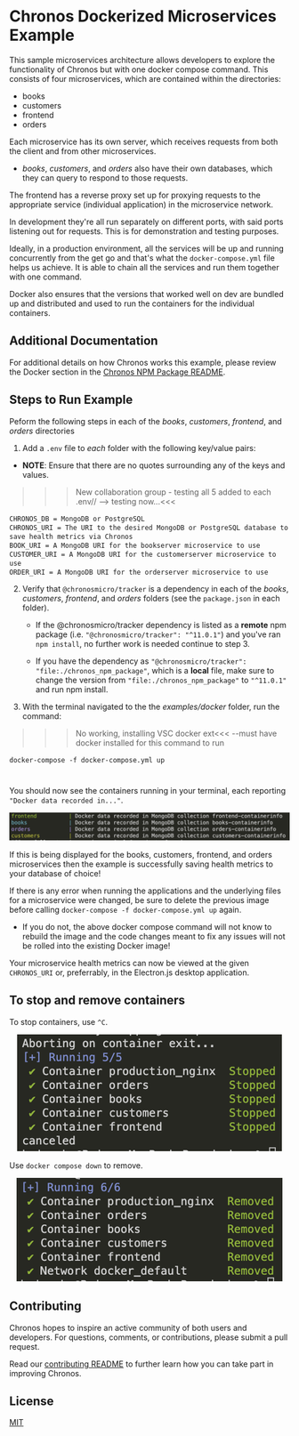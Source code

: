 # Chronos Dockerized Microservices Example

This sample microservices architecture allows developers to explore the functionality of Chronos but with one docker compose command. This consists of four microservices, which are contained within the directories:
- books
- customers
- frontend
- orders

Each microservice has its own server, which receives requests from both the client and from other microservices.
- _books_, _customers_, and _orders_ also have their own databases, which they can query to respond to those requests.

The frontend has a reverse proxy set up for proxying requests to the appropriate service (individual application) in the microservice network.

In development they're all run separately on different ports, with said ports listening out for requests. This is for demonstration and testing purposes.

Ideally, in a production environment, all the services will be up and running concurrently from the get go and that's what the `docker-compose.yml` file helps us achieve. It is able to chain all the services and run them together with one command.

Docker also ensures that the versions that worked well on dev are bundled up and distributed and used to run the containers for the individual containers.

## Additional Documentation

For additional details on how Chronos works this example, please review the Docker section in the [Chronos NPM Package README](../../chronos_npm_package/README.md).

## Steps to Run Example
Peform the following steps in each of the _books_, _customers_, _frontend_, and _orders_ directories

1. Add a `.env` file to *each* folder with the following key/value pairs:
- **NOTE**: Ensure that there are no quotes surrounding any of the keys and values.

>>>New collaboration group - testing all 5 added to each .env// --> testing now...<<<

```
CHRONOS_DB = MongoDB or PostgreSQL
CHRONOS_URI = The URI to the desired MongoDB or PostgreSQL database to save health metrics via Chronos
BOOK_URI = A MongoDB URI for the bookserver microservice to use
CUSTOMER_URI = A MongoDB URI for the customerserver microservice to use
ORDER_URI = A MongoDB URI for the orderserver microservice to use
```
2.  Verify that `@chronosmicro/tracker` is a dependency in each of the _books_, _customers_, _frontend_, and _orders_ folders (see the `package.json` in each folder).

    - If the @chronosmicro/tracker dependency is listed as a **remote** npm package (i.e. `"@chronosmicro/tracker": "^11.0.1"`) and you've ran `npm install`, no further work is needed continue to step 3.

    - If you have the dependency as
    `"@chronosmicro/tracker": "file:./chronos_npm_package"`, which is a **local** file, make sure to change the version from `"file:./chronos_npm_package"` to `"^11.0.1"` and run npm install.

3. With the terminal navigated to the the _examples/docker_ folder, run the command:

>>>No working, installing VSC docker ext<<< --must have docker installed for this command to run
```
docker-compose -f docker-compose.yml up
```

#

You should now see the containers running in your terminal, each reporting `"Docker data recorded in..."`.

<p align="center">
  <img alt="docker data being recorded" src="../../assets/examples_docker_data.png">
</p>

If this is being displayed for the books, customers, frontend, and orders microservices then the example is successfully saving health metrics to your database of choice!

If there is any error when running the applications and the underlying files for a microservice were changed, be sure to delete the previous image before calling `docker-compose -f docker-compose.yml up` again.

- If you do not, the above docker compose command will not know to rebuild the image and the code changes meant to fix any issues will not be rolled into the existing Docker image!

Your microservice health metrics can now be viewed at the given `CHRONOS_URI` or, preferrably, in the Electron.js desktop application.

## To stop and remove containers

To stop containers, use `^C`.

<p align="center">
  <img alt="docker containers stopped" src="../../assets/examples_docker_stop.png">
</p>

Use `docker compose down` to remove.

<p align="center">
  <img alt="docker containers removed" src="../../assets/examples_docker_removed.png">
</p>

## Contributing

Chronos hopes to inspire an active community of both users and developers. For questions, comments, or contributions, please submit a pull request.

Read our [contributing README](../../CONTRIBUTING.md) to further learn how you can take part in improving Chronos.
## License

[MIT](https://github.com/oslabs-beta/Chronos/blob/master/LICENSE.md)